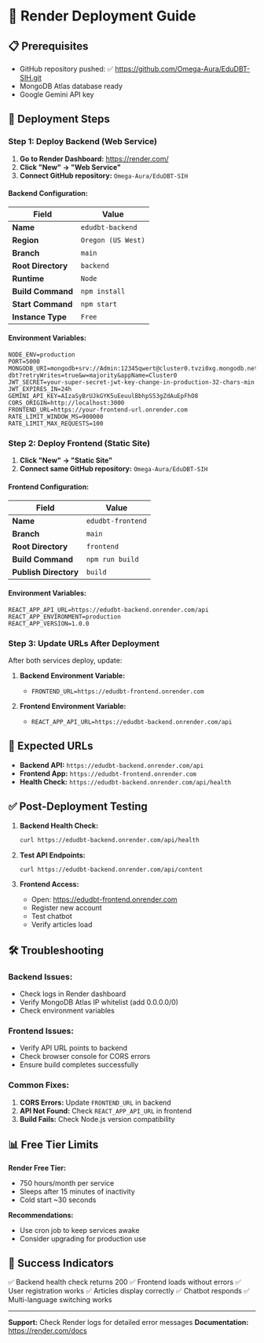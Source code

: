 # 🚀 Render Deployment Guide

## 📋 Prerequisites
- GitHub repository pushed: ✅ https://github.com/Omega-Aura/EduDBT-SIH.git
- MongoDB Atlas database ready
- Google Gemini API key

## 🎯 Deployment Steps

### Step 1: Deploy Backend (Web Service)

1. **Go to Render Dashboard:** https://render.com/
2. **Click "New" → "Web Service"**
3. **Connect GitHub repository:** `Omega-Aura/EduDBT-SIH`

#### Backend Configuration:

| Field | Value |
|-------|--------|
| **Name** | `edudbt-backend` |
| **Region** | `Oregon (US West)` |
| **Branch** | `main` |
| **Root Directory** | `backend` |
| **Runtime** | `Node` |
| **Build Command** | `npm install` |
| **Start Command** | `npm start` |
| **Instance Type** | `Free` |

#### Environment Variables:
```
NODE_ENV=production
PORT=5000
MONGODB_URI=mongodb+srv://Admin:12345qwert@cluster0.tvzi0xg.mongodb.net/aadhaar-dbt?retryWrites=true&w=majority&appName=Cluster0
JWT_SECRET=your-super-secret-jwt-key-change-in-production-32-chars-min
JWT_EXPIRES_IN=24h
GEMINI_API_KEY=AIzaSyBrUJkGYK5uEeuulBbhpS53gZdAuEpFhO8
CORS_ORIGIN=http://localhost:3000
FRONTEND_URL=https://your-frontend-url.onrender.com
RATE_LIMIT_WINDOW_MS=900000
RATE_LIMIT_MAX_REQUESTS=100
```

### Step 2: Deploy Frontend (Static Site)

1. **Click "New" → "Static Site"**
2. **Connect same GitHub repository:** `Omega-Aura/EduDBT-SIH`

#### Frontend Configuration:

| Field | Value |
|-------|--------|
| **Name** | `edudbt-frontend` |
| **Branch** | `main` |
| **Root Directory** | `frontend` |
| **Build Command** | `npm run build` |
| **Publish Directory** | `build` |

#### Environment Variables:
```
REACT_APP_API_URL=https://edudbt-backend.onrender.com/api
REACT_APP_ENVIRONMENT=production
REACT_APP_VERSION=1.0.0
```

### Step 3: Update URLs After Deployment

After both services deploy, update:

1. **Backend Environment Variable:**
   - `FRONTEND_URL=https://edudbt-frontend.onrender.com`

2. **Frontend Environment Variable:**
   - `REACT_APP_API_URL=https://edudbt-backend.onrender.com/api`

## 🔗 Expected URLs

- **Backend API:** `https://edudbt-backend.onrender.com/api`
- **Frontend App:** `https://edudbt-frontend.onrender.com`
- **Health Check:** `https://edudbt-backend.onrender.com/api/health`

## ✅ Post-Deployment Testing

1. **Backend Health Check:**
   ```bash
   curl https://edudbt-backend.onrender.com/api/health
   ```

2. **Test API Endpoints:**
   ```bash
   curl https://edudbt-backend.onrender.com/api/content
   ```

3. **Frontend Access:**
   - Open: https://edudbt-frontend.onrender.com
   - Register new account
   - Test chatbot
   - Verify articles load

## 🛠️ Troubleshooting

### Backend Issues:
- Check logs in Render dashboard
- Verify MongoDB Atlas IP whitelist (add 0.0.0.0/0)
- Check environment variables

### Frontend Issues:
- Verify API URL points to backend
- Check browser console for CORS errors
- Ensure build completes successfully

### Common Fixes:
1. **CORS Errors:** Update `FRONTEND_URL` in backend
2. **API Not Found:** Check `REACT_APP_API_URL` in frontend
3. **Build Fails:** Check Node.js version compatibility

## 📊 Free Tier Limits

**Render Free Tier:**
- 750 hours/month per service
- Sleeps after 15 minutes of inactivity
- Cold start ~30 seconds

**Recommendations:**
- Use cron job to keep services awake
- Consider upgrading for production use

## 🎯 Success Indicators

✅ Backend health check returns 200
✅ Frontend loads without errors
✅ User registration works
✅ Articles display correctly
✅ Chatbot responds
✅ Multi-language switching works

---

**Support:** Check Render logs for detailed error messages
**Documentation:** https://render.com/docs